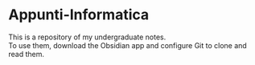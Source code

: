 # Appunti-Informatica
This is a repository of my undergraduate notes.  \
To use them, download the Obsidian app and configure Git to clone and read them.
